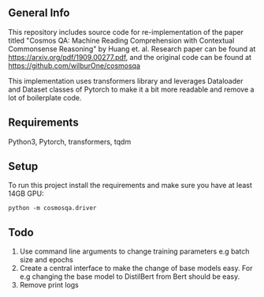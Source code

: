 ## General Info
This repository includes source code for re-implementation of the paper titled "Cosmos QA: Machine Reading Comprehension with Contextual Commonsense Reasoning" by Huang et. al. Research paper can be found at https://arxiv.org/pdf/1909.00277.pdf, and the original code can be found at https://github.com/wilburOne/cosmosqa

This implementation uses transformers library and leverages Dataloader and Dataset classes of Pytorch to make it a bit more readable and remove a lot of boilerplate code.

## Requirements
Python3, Pytorch, transformers, tqdm

## Setup
To run this project install the requirements and make sure you have at least 14GB GPU:
```
python -m cosmosqa.driver
```

## Todo
1. Use command line arguments to change training parameters e.g batch size and epochs
2. Create a central interface to make the change of base models easy. For e.g changing the base model to DistilBert from Bert should be easy.
3. Remove print logs